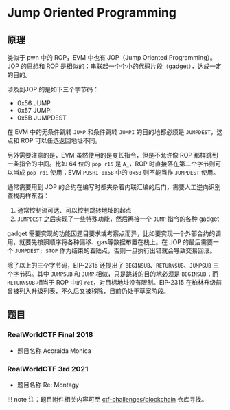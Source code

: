 # Jump Oriented Programming

## 原理

类似于 pwn 中的 ROP，EVM 中也有 JOP（Jump Oriented Programming）。JOP 的思想和 ROP 是相似的：串联起一个个小的代码片段（gadget），达成一定的目的。

涉及到JOP 的是如下三个字节码：

- 0x56 JUMP
- 0x57 JUMPI
- 0x5B JUMPDEST

在 EVM 中的无条件跳转 `JUMP` 和条件跳转 `JUMPI` 的目的地都必须是 `JUMPDEST`，这点和 ROP 可以任选返回地址不同。

另外需要注意的是，EVM 虽然使用的是变长指令，但是不允许像 ROP 那样跳到一条指令的中间。比如 64 位的 `pop r15` 是 `A_`，ROP 时直接落在第二个字节则可以当成 `pop rdi` 使用；EVM `PUSH1 0x5B` 中的 `0x5B` 则不能当作 `JUMPDEST` 使用。

通常需要用到 JOP 的合约在编写时都夹杂着内联汇编的后门，需要人工逆向识别查找两样东西：

1. 通常控制流可达、可以控制跳转地址的起点
1. `JUMPDEST` 之后实现了一些特殊功能，然后再接一个 `JUMP` 指令的各种 gadget

gadget 需要实现的功能因题目要求或考察点而异，比如要实现一个外部合约的调用，就要先按照顺序将各种偏移、gas等数据布置在栈上。在 JOP 的最后需要一个 `JUMPDEST; STOP` 作为结束的着陆点，否则一旦执行出错就会导致交易回滚。

除了以上的三个字节码，EIP-2315 还提出了 `BEGINSUB`、`RETURNSUB`、`JUMPSUB` 三个字节码。其中 `JUMPSUB` 和 `JUMP` 相似，只是跳转的目的地必须是 `BEGINSUB`；而 `RETURNSUB` 相当于 ROP 中的 `ret`，对目标地址没有限制。EIP-2315 在柏林升级前曾被列入升级列表，不久后又被移除，目前仍处于草案阶段。

## 题目

### RealWorldCTF Final 2018
- 题目名称 Acoraida Monica

### RealWorldCTF 3rd 2021
- 题目名称 Re: Montagy

!!! note
    注：题目附件相关内容可至 [ctf-challenges/blockchain](https://github.com/ctf-wiki/ctf-challenges/tree/master/blockchain) 仓库寻找。
